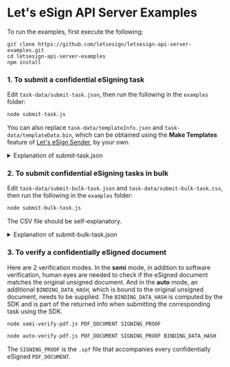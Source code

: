 # Let's eSign API Server Examples

To run the examples, first execute the following:

```
git clone https://github.com/letsesign/letsesign-api-server-examples.git
cd letsesign-api-server-examples
npm install
```

### 1. To submit a confidential eSigning task

Edit `task-data/submit-task.json`, then run the following in the `examples` folder:
    
```bash
node submit-task.js
```
You can also replace `task-data/templateInfo.json` and `task-data/templateData.bin`, which can be obtained using the **Make Templates** feature of [Let's eSign Sender](https://github.com/letsesign/letsesign-sender), by your own.

<details>
  <summary>Explanation of submit-task.json</summary>
  
```
{
    "taskConfig": {
        "options": {
            "inOrder": true,
            "senderMsg": "",
            "notificantEmail": "",
            "notificantLocale": "en-US"
        },
        "signerInfoList": [
            {
                "name": "",
                "emailAddr": "",
                "locale": "en-US",
                "phoneNumber": ""
            }
        ]
    }
}
```
- `inOrder`: the flag indicating if a multiple-signer task shall be executed in the one-by-one order
- `senderMsg`: the text message that the sender wants to pass to the signer(s)
- `notificantEmail`: the email address of the notificant (who can receive email notifications as well as the final result)
- `notificantLocale`: the language used in email notifications (currently only `en-US` and `zh-TW` are supported)
- `signerInfoList`: the info of each signer, with `phoneNumber` (in international phone number format) an optional field

</details>

### 2. To submit confidential eSigning tasks in bulk

Edit `task-data/submit-bulk-task.json` and `task-data/submit-bulk-task.csv`, then run the following in the `examples` folder:
    
```bash
node submit-bulk-task.js
```
The CSV file should be self-explanatory.

<details>
  <summary>Explanation of submit-bulk-task.json</summary>
  
```
{
    "bulkTaskConfig": {
        "senderMsg": "",
        "notificantEmail": "",
        "notificantLocale": "en-US"
    }
}
```
- `senderMsg`: the text message that the sender wants to pass to the signer(s)
- `notificantEmail`: the email address of the notificant (who can receive email notifications as well as the final result)
- `notificantLocale`: the language used in email notifications (currently only `en-US` and `zh-TW` are supported)

</details>


### 3. To verify a confidentially eSigned document

Here are 2 verification modes. In the **semi** mode, in addition to software verification, human eyes are needed to check if the eSigned document matches the original unsigned document. And in the **auto** mode, an additional `BINDING_DATA_HASH`, which is bound to the original unsigned document, needs to be supplied. The `BINDING_DATA_HASH` is computed by the SDK and is part of the returned info when submitting the corresponding task using the SDK.

```bash
node semi-verify-pdf.js PDF_DOCUMENT SIGNING_PROOF
```

```bash
node auto-verify-pdf.js PDF_DOCUMENT SIGNING_PROOF BINDING_DATA_HASH
```
The `SIGNING_PROOF` is the `.spf` file that accompanies every confidentially eSigned `PDF_DOCUMENT`.
